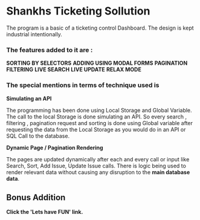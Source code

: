 # Shankhs Ticketing Sollution

The program is a basic of a ticketing control Dashboard. The design is kept industrial intentionally.  

### The features added to it are :

**SORTING BY SELECTORS**
**ADDING USING MODAL FORMS**
**PAGINATION**
**FILTERING**
**LIVE SEARCH**
**LIVE UPDATE**
**RELAX MODE**

### The special mentions in terms of technique used is 

**Simulating an API**  

The programming has been done using Local Storage and Global Variable. The call to the local Storage is done simulating an API. So every search , filtering , pagination request and sorting is done using Global variable after requesting the data from the Local Storage as you would do in an API or SQL Call to the database.

**Dynamic Page / Pagination Rendering**

The pages are updated dynamically after each and every call or input like Search, Sort, Add Issue, Update Issue calls. There is logic being used to render relevant data without causing any disruption to the **main database data**.

## Bonus Addition

**Click the 'Lets have FUN' link.** 

